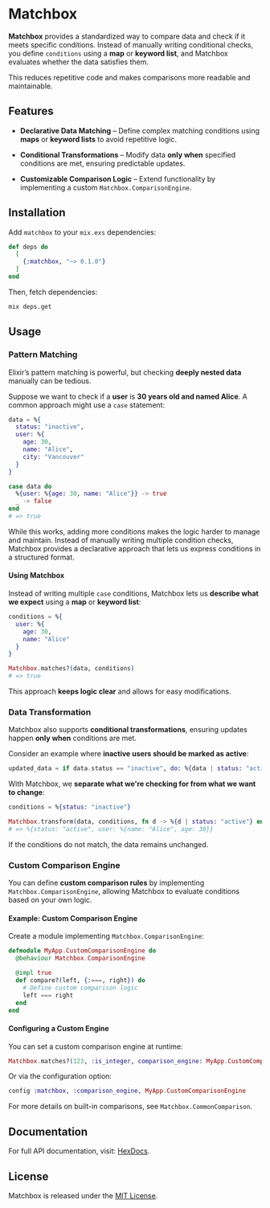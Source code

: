 # Matchbox

**Matchbox** provides a standardized way to compare data and check if it
meets specific conditions. Instead of manually writing conditional checks,
you define `conditions` using a **map** or **keyword list**, and Matchbox
evaluates whether the data satisfies them.

This reduces repetitive code and makes comparisons more readable and
maintainable.

## Features

- **Declarative Data Matching** – Define complex matching conditions using
  **maps** or **keyword lists** to avoid repetitive logic.

- **Conditional Transformations** – Modify data **only when** specified
  conditions are met, ensuring predictable updates.

- **Customizable Comparison Logic** – Extend functionality by implementing a
  custom `Matchbox.ComparisonEngine`.

## Installation

Add `matchbox` to your `mix.exs` dependencies:

```elixir
def deps do
  [
    {:matchbox, "~> 0.1.0"}
  ]
end
```

Then, fetch dependencies:

```sh
mix deps.get
```

## Usage

### Pattern Matching

Elixir’s pattern matching is powerful, but checking **deeply nested data**
manually can be tedious.

Suppose we want to check if a **user** is **30 years old and named Alice**.
A common approach might use a `case` statement:

```elixir
data = %{
  status: "inactive",
  user: %{
    age: 30,
    name: "Alice",
    city: "Vancouver"
  }
}

case data do
  %{user: %{age: 30, name: "Alice"}} -> true
  _ -> false
end
# => true
```

While this works, adding more conditions makes the logic harder to manage
and maintain. Instead of manually writing multiple condition checks, Matchbox
provides a declarative approach that lets us express conditions in a structured
format.

#### **Using Matchbox**

Instead of writing multiple `case` conditions, Matchbox lets us **describe what
we expect** using a **map** or **keyword list**:

```elixir
conditions = %{
  user: %{
    age: 30,
    name: "Alice"
  }
}

Matchbox.matches?(data, conditions)
# => true
```

This approach **keeps logic clear** and allows for easy modifications.


### Data Transformation

Matchbox also supports **conditional transformations**, ensuring updates happen
**only when** conditions are met.

Consider an example where **inactive users should be marked as active**:

```elixir
updated_data = if data.status == "inactive", do: %{data | status: "active"}, else: data
```

With Matchbox, we **separate what we're checking for from what we want to change**:

```elixir
conditions = %{status: "inactive"}

Matchbox.transform(data, conditions, fn d -> %{d | status: "active"} end)
# => %{status: "active", user: %{name: "Alice", age: 30}}
```

If the conditions do not match, the data remains unchanged.


### Custom Comparison Engine

You can define **custom comparison rules** by implementing `Matchbox.ComparisonEngine`,
allowing Matchbox to evaluate conditions based on your own logic.

#### **Example: Custom Comparison Engine**

Create a module implementing `Matchbox.ComparisonEngine`:

```elixir
defmodule MyApp.CustomComparisonEngine do
  @behaviour Matchbox.ComparisonEngine

  @impl true
  def compare?(left, {:===, right}) do
    # Define custom comparison logic
    left === right
  end
end
```

#### **Configuring a Custom Engine**

You can set a custom comparison engine at runtime:

```elixir
Matchbox.matches?(123, :is_integer, comparison_engine: MyApp.CustomComparisonEngine)
```

Or via the configuration option:

```elixir
config :matchbox, :comparison_engine, MyApp.CustomComparisonEngine
```

For more details on built-in comparisons, see `Matchbox.CommonComparison`.


## Documentation

For full API documentation, visit: [HexDocs](https://hexdocs.pm/matchbox).

## License

Matchbox is released under the [MIT License](./LICENSE.txt).

